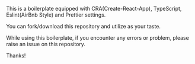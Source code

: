 This is a boilerplate equipped with CRA(Create-React-App), TypeScript, Eslint(AirBnb Style) and Prettier settings.

You can fork/download this repository and utilize as your taste.

While using this boilerplate, if you encounter any errors or problem, please raise an issue on this repository.

Thanks!